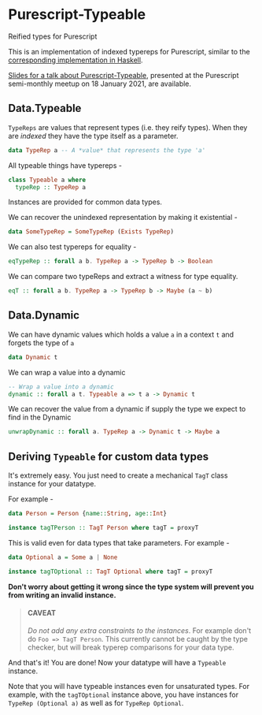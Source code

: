 # Purescript-Typeable
Reified types for Purescript

This is an implementation of indexed typereps for Purescript, similar to the [corresponding implementation in Haskell](https://hackage.haskell.org/package/base-4.10.0.0/docs/Type-Reflection.html#t:TypeRep).

[Slides for a talk about Purescript-Typeable](https://speakerdeck.com/ajnsit/purescript-typeable), presented at the Purescript semi-monthly meetup on 18 January 2021, are available.

## Data.Typeable

`TypeReps` are values that represent types (i.e. they reify types). When they are *indexed* they have the type itself as a parameter.

```purescript
data TypeRep a -- A *value* that represents the type 'a'
```

All typeable things have typereps -

```purescript
class Typeable a where
  typeRep :: TypeRep a
```

Instances are provided for common data types.

We can recover the unindexed representation by making it existential -

```purescript
data SomeTypeRep = SomeTypeRep (Exists TypeRep)
```

We can also test typereps for equality -

```purescript
eqTypeRep :: forall a b. TypeRep a -> TypeRep b -> Boolean
```

We can compare two typeReps and extract a witness for type equality.

```purescript
eqT :: forall a b. TypeRep a -> TypeRep b -> Maybe (a ~ b)
```

## Data.Dynamic

We can have dynamic values which holds a value `a` in a context `t` and forgets the type of `a`

```purescript
data Dynamic t
```

We can wrap a value into a dynamic

```purescript
-- Wrap a value into a dynamic
dynamic :: forall a t. Typeable a => t a -> Dynamic t
```

We can recover the value from a dynamic if supply the type we expect to find in the Dynamic

```purescript
unwrapDynamic :: forall a. TypeRep a -> Dynamic t -> Maybe a
```

## Deriving `Typeable` for custom data types

It's extremely easy. You just need to create a mechanical `TagT` class instance for your datatype.

For example -

```purescript
data Person = Person {name::String, age::Int}

instance tagTPerson :: TagT Person where tagT = proxyT
```

This is valid even for data types that take parameters. For example -

```purescript
data Optional a = Some a | None

instance tagTOptional :: TagT Optional where tagT = proxyT
```

**Don't worry about getting it wrong since the type system will prevent you from writing an invalid instance.**

> #### CAVEAT
> *Do not add any extra constraints to the instances*. For example don't do `Foo => TagT Person`. This currently cannot be caught by the type checker, but will break typerep comparisons for your data type.

And that's it! You are done! Now your datatype will have a `Typeable` instance.

Note that you will have typeable instances even for unsaturated types. For example, with the `tagTOptional` instance above, you have instances for `TypeRep (Optional a)` as well as for `TypeRep Optional`.

